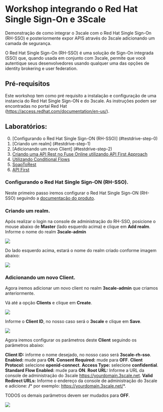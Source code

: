 # Workshop integrando o Red Hat Single Sign-On e 3Scale

Demonstração de como integrar o 3scale com o Red Hat Single Sign-On (RH-SSO) e posteriormente expor APIS através do 3scale adicionando um camada de segurança.

O Red Hat Single Sign-On (RH-SSO) é uma solução de Sign-On integrada (SSO) que, quando usada em conjunto com 3scale, permite que você autentique seus desenvolvedores usando qualquer uma das opções de identity brokering e user federation.

## Pré-requisitos

Este workshop tem como pré requisito a instalação e configuração de uma instancia do Red Hat Single Sign-ON e do 3scale. As instruções podem ser encontradas no portal Red Hat (https://access.redhat.com/documentation/en-us/).

## Laboratórios:

0. [Configurando o Red Hat Single Sign-ON (RH-SSO)] (#testdrive-step-0)
1. [Criando um realm] (#testdrive-step-1)
2. [Adicionando um novo Client] (#testdrive-step-2)
3. [Criando uma API Rest no Fuse Online utilizando API First Approach](#testdrive-step-3)
4. [Utilizando Conditional Flows](#testdrive-step-4)
4. [SoapToRest](https://developers.redhat.com/blog/2018/07/24/migrate-soap-to-rest-with-camel/)
5. [API First](https://developers.redhat.com/blog/2018/07/12/contract-first-api-design-with-apicurio-and-red-hat-fuse/)


### Configurando o Red Hat Single Sign-ON (RH-SSO). <a name="testdrive-step-0"></a>

Neste primeiro passo iremos configurar o Red Hat Single Sign-ON (RH-SSO) seguindo a [documentação do produto](https://access.redhat.com/documentation/en-us/red_hat_3scale_api_management/2.9/html-single/creating_the_developer_portal/index#enabling_and_disabling_authentication_via_red_hat_single_sign_on).

### Criando um realm. <a name="testdrive-step-1"></a>

Após realizar o login na console de administração do RH-SSO, posicione o mouse abaixo de **Master** (lado esquerdo acima) e clique em **Add realm**.
Informe o nome do realm **3scale-admin**

![](images/01.png)

Do lado esquerdo acima, estará o nome do realm criado conforme imagem abaixo:

![](images/02.png)


### Adicionando um novo Client. <a name="testdrive-step-2"></a>

Agora iremos adicionar um novo client no realm **3scale-admin** que criamos anteriormente.

Vá até a opção **Clients** e clique em **Create**.

![](images/03.png)

Informe o **Client ID**, no nosso caso será o **3scale** e clique em **Save**.

![](images/04.png)

Agora iremos configurar os parâmetros deste **Client** seguindo os parâmetros abaixo:

**Client ID:** informe o nome desejado, no nosso caso será **3scale-rh-sso**.
**Enabled:** mude para **ON**.
**Consent Required:** mude para **OFF**.
**Client Protocol:** selecione **openid-connect**.
**Access Type:** selecione **confidential**.
**Standard Flow Enabled:** mude para **ON**.
**Root URL:** Informe a URL da console de administração do 3scale https://yourdomain.3scale.net.
**Valid Redirect URLs:** Informe o endereço da console de administração do 3scale e adicione: **/*** por exemplo: https://yourdomain.3scale.net/*.

TODOS os demais parâmetros devem ser mudados para **OFF**.

![](images/05.png)









